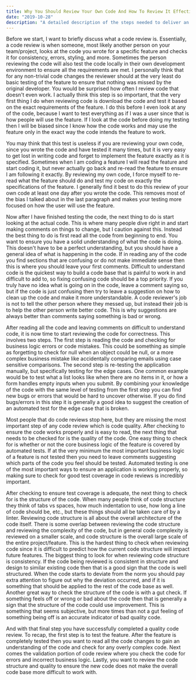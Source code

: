 ```yaml
---
title: Why You Should Review Your Own Code And How To Review It Effectively
date: "2019-10-28"
description: "A detailed description of the steps needed to deliver an effective code review, even if it is just for your own code."
---
```


Before we start, I want to briefly discuss what a code review is. Essentially, a code review is when someone, most likely another person on your team/project, looks at the code you wrote for a specific feature and checks it for consistency, errors, styling, and more. Sometimes the person reviewing the code will also test the code locally in their own development environment to ensure all the requirements are met. I personally think that for any non-trivial code changes the reviewer should at the very least do basic testing of the feature to ensure that nothing was missed by the original developer. You would be surprised how often I review code that doesn't even work. I actually think this step is so important, that the very first thing I do when reviewing code is download the code and test it based on the exact requirements of the feature. I do this before I even look at any of the code, because I want to test everything as if I was a user since that is how people will use the feature. If I look at the code before doing my testing then I will be biased since I know how the code works and may use the feature only in the exact way the code intends the feature to work.

You may think that this test is useless if you are reviewing your own code, since you wrote the code and have tested it many times, but it is very easy to get lost in writing code and forget to implement the feature exactly as it is specified. Sometimes when I am coding a feature I will read the feature and start coding it, but never actually go back and re-read the feature to ensure I am following it exactly. By reviewing my own code, I force myself to re-read what the feature should do and test my code on exactly the specifications of the feature. I generally find it best to do this review of your own code at least one day after you wrote the code. This removes most of the bias I talked about in the last paragraph and makes your testing more focused on how the user will use the feature.

Now after I have finished testing the code, the next thing to do is start looking at the actual code. This is where many people dive right in and start making comments on things to change, but I caution against this. Instead the best thing to do is first read all the code from beginning to end. You want to ensure you have a solid understanding of what the code is doing. This doesn't have to be a perfect understanding, but you should have a general idea of what is happening in the code. If in reading any of the code you find sections that are confusing or do not make immediate sense then this is where you should leave your first comments. Difficult to understand code is the quickest way to build a code base that is painful to work in and difficult to add to, so fixing confusing code should be a top priority. If you truly have no idea what is going on in the code, leave a comment saying so, but if the code is just confusing then try to leave a suggestion on how to clean up the code and make it more understandable. A code reviewer's job is not to tell the other person where they messed up, but instead their job is to help the other person write better code. This is why suggestions are always better than comments saying something is bad or wrong.

After reading all the code and leaving comments on difficult to understand code, it is now time to start reviewing the code for correctness. This involves two steps. The first step is reading the code and checking for business logic errors or code mistakes. This could be something as simple as forgetting to check for null when an object could be null, or a more complex business mistake like accidentally comparing emails using case sensitive comparisons. The second step is re-testing the application manually, but specifically testing for the edge cases. One common example would be to test what a list looks like when there are no items in it, or how a form handles empty inputs when you submit. By combining your knowledge of the code with the same level of testing from the first step you can find new bugs or errors that would be hard to uncover otherwise. If you do find bugs/errors in this step it is generally a good idea to suggest the creation of an automated test for the edge case that is broken.

Most people that do code reviews stop here, but they are missing the most important step of any code review which is code quality. After checking to ensure the code works properly and is easy to read, the next thing that needs to be checked for is the quality of the code. One easy thing to check for is whether or not the core business logic of the feature is covered by automated tests. If at the very minimum the most important business logic of a feature is not tested then you need to leave comments suggesting which parts of the code you feel should be tested. Automated testing is one of the most important ways to ensure an application is working properly, so making sure to check for good test coverage in code reviews is incredibly important.

After checking to ensure test coverage is adequate, the next thing to check for is the structure of the code. When many people think of code structure they think of tabs vs spaces, how much indentation to use, how long a line of code should be, etc., but these things should all be taken care of by a linter. Reviewing code structure is all about the overall architecture of the code itself. There is some overlap between reviewing the code structure and reviewing the complexity of the code, but in general code complexity is reviewed on a smaller scale, and code structure is the overall large scale of the entire project/feature. This is the hardest thing to check when reviewing code since it is difficult to predict how the current code structure will impact future features. The biggest thing to look for when reviewing code structure is consistency. If the code being reviewed is consistent in structure and design to similar existing code then that is a good sign that the code is well structured. When the code starts to deviate from the norm you should pay extra attention to figure out why the deviation occurred, and if it is something that should be applied to the rest of the code base as well. Another great way to check the structure of the code is with a gut check. If something feels off or wrong or bad about the code then that is generally a sign that the structure of the code could use improvement. This is something that seems subjective, but more times than not a gut feeling of something being off is an accurate indicator of bad quality code.

And with that final step you have successfully completed a quality code review. To recap, the first step is to test the feature. After the feature is completely tested then you want to read all the code changes to gain an understanding of the code and check for any overly complex code. Next comes the validation portion of code review where you check the code for errors and incorrect business logic. Lastly, you want to review the code structure and quality to ensure the new code does not make the overall code base more difficult to work with.